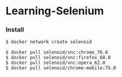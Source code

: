 # Learning-Selenium

### Install
```
$ docker network create selenoid

$ docker pull selenoid/vnc:chrome_76.0
$ docker pull selenoid/vnc:firefox_68.0
$ docker pull selenoid/vnc:opera_62.0
$ docker pull selenoid/chrome-mobile:75.0
```
